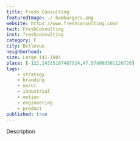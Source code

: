 ```yaml
---
title: Fresh Consulting
featuredImage: ./-hamburgers.png
website: https://www.freshconsulting.com/
twit: FreshConsulting
inst: freshconsulting
category: F
city: Bellevue
neighborhood: 
size: Large (41-100)
place: [-122.14335187487924,47.578003501120726]
tags:
    - strategy
    - branding
    - ux/ui
    - industrial
    - motion
    - engineering
    - product
published: true
---
```


Description
